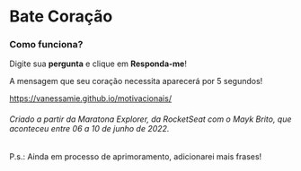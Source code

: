 # Bate Coração

### Como funciona?

Digite sua **pergunta** e clique em **Responda-me**!

A mensagem que seu coração necessita aparecerá por 5 segundos!

https://vanessamie.github.io/motivacionais/

###### Criado a partir da Maratona Explorer, da RocketSeat com o Mayk Brito, que aconteceu entre 06 a 10 de junho de 2022.

P.s.: Ainda em processo de aprimoramento, adicionarei mais frases!